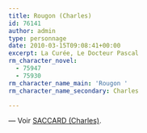 ```yaml
---
title: Rougon (Charles)
id: 76141
author: admin
type: personnage
date: 2010-03-15T09:08:41+00:00
excerpt: La Curée, Le Docteur Pascal
rm_character_novel:
  - 75947
  - 75930
rm_character_name_main: 'Rougon '
rm_character_name_secondary: Charles

---
```

— Voir <a href="#/personnage/saccard-charles/" target="_self">SACCARD (Charles)</a>.